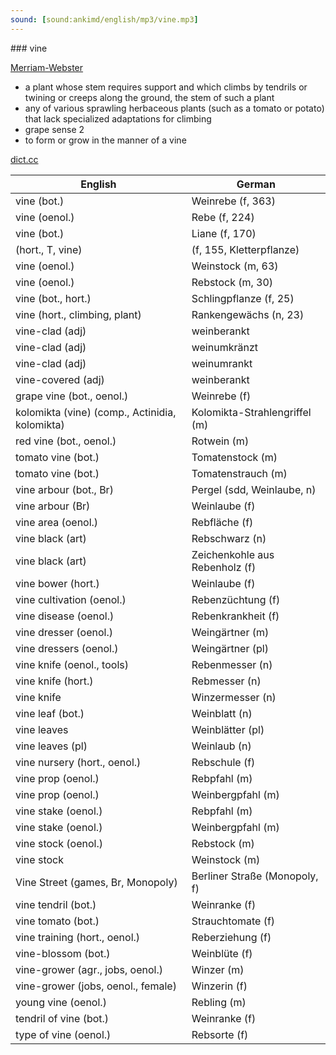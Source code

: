 ```yaml
---
sound: [sound:ankimd/english/mp3/vine.mp3]
---
```


\### vine

[Merriam-Webster](https://www.merriam-webster.com/dictionary/vine)

- a plant whose stem requires support and which climbs by tendrils or twining or creeps along the ground, the stem of such a plant
- any of various sprawling herbaceous plants (such as a tomato or potato) that lack specialized adaptations for climbing
- grape sense 2
- to form or grow in the manner of a vine

[dict.cc](https://www.dict.cc/vine)

| English        | German       |
| -------------- | ------------ |
| vine (bot.) | Weinrebe (f, 363) |
| vine (oenol.) | Rebe (f, 224) |
| vine (bot.) | Liane (f, 170) |
|  (hort., T, vine) |  (f, 155, Kletterpflanze) |
| vine (oenol.) | Weinstock (m, 63) |
| vine (oenol.) | Rebstock (m, 30) |
| vine (bot., hort.) | Schlingpflanze (f, 25) |
| vine (hort., climbing, plant) | Rankengewächs (n, 23) |
| vine-clad (adj) | weinberankt |
| vine-clad (adj) | weinumkränzt |
| vine-clad (adj) | weinumrankt |
| vine-covered (adj) | weinberankt |
| grape vine (bot., oenol.) | Weinrebe (f) |
| kolomikta (vine) (comp., Actinidia, kolomikta) | Kolomikta-Strahlengriffel (m) |
| red vine (bot., oenol.) | Rotwein (m) |
| tomato vine (bot.) | Tomatenstock (m) |
| tomato vine (bot.) | Tomatenstrauch (m) |
| vine arbour (bot., Br) | Pergel (sdd, Weinlaube, n) |
| vine arbour (Br) | Weinlaube (f) |
| vine area (oenol.) | Rebfläche (f) |
| vine black (art) | Rebschwarz (n) |
| vine black (art) | Zeichenkohle aus Rebenholz (f) |
| vine bower (hort.) | Weinlaube (f) |
| vine cultivation (oenol.) | Rebenzüchtung (f) |
| vine disease (oenol.) | Rebenkrankheit (f) |
| vine dresser (oenol.) | Weingärtner (m) |
| vine dressers (oenol.) | Weingärtner (pl) |
| vine knife (oenol., tools) | Rebenmesser (n) |
| vine knife (hort.) | Rebmesser (n) |
| vine knife | Winzermesser (n) |
| vine leaf (bot.) | Weinblatt (n) |
| vine leaves | Weinblätter (pl) |
| vine leaves (pl) | Weinlaub (n) |
| vine nursery (hort., oenol.) | Rebschule (f) |
| vine prop (oenol.) | Rebpfahl (m) |
| vine prop (oenol.) | Weinbergpfahl (m) |
| vine stake (oenol.) | Rebpfahl (m) |
| vine stake (oenol.) | Weinbergpfahl (m) |
| vine stock (oenol.) | Rebstock (m) |
| vine stock | Weinstock (m) |
| Vine Street (games, Br, Monopoly) | Berliner Straße (Monopoly, f) |
| vine tendril (bot.) | Weinranke (f) |
| vine tomato (bot.) | Strauchtomate (f) |
| vine training (hort., oenol.) | Reberziehung (f) |
| vine-blossom (bot.) | Weinblüte (f) |
| vine-grower (agr., jobs, oenol.) | Winzer (m) |
| vine-grower (jobs, oenol., female) | Winzerin (f) |
| young vine (oenol.) | Rebling (m) |
| tendril of vine (bot.) | Weinranke (f) |
| type of vine (oenol.) | Rebsorte (f) |
